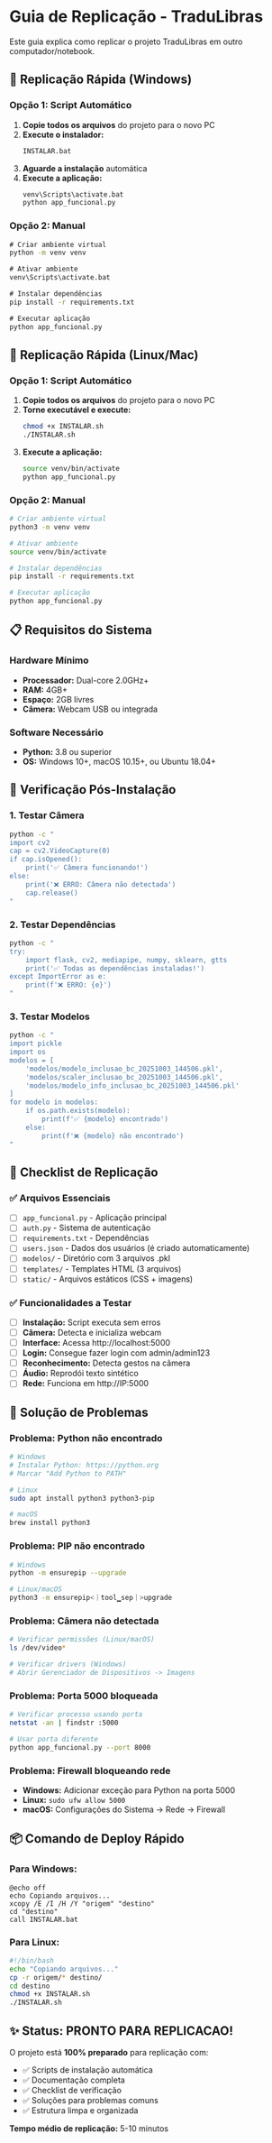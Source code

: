 # Guia de Replicação - TraduLibras

Este guia explica como replicar o projeto TraduLibras em outro computador/notebook.

## 🚀 Replicação Rápida (Windows)

### Opção 1: Script Automático
1. **Copie todos os arquivos** do projeto para o novo PC
2. **Execute o instalador:**
   ```cmd
   INSTALAR.bat
   ```
3. **Aguarde a instalação** automática
4. **Execute a aplicação:**
   ```cmd
   venv\Scripts\activate.bat
   python app_funcional.py
   ```

### Opção 2: Manual
```cmd
# Criar ambiente virtual
python -m venv venv

# Ativar ambiente
venv\Scripts\activate.bat

# Instalar dependências
pip install -r requirements.txt

# Executar aplicação
python app_funcional.py
```

## 🚀 Replicação Rápida (Linux/Mac)

### Opção 1: Script Automático
1. **Copie todos os arquivos** do projeto para o novo PC
2. **Torne executável e execute:**
   ```bash
   chmod +x INSTALAR.sh
   ./INSTALAR.sh
   ```
3. **Execute a aplicação:**
   ```bash
   source venv/bin/activate
   python app_funcional.py
   ```

### Opção 2: Manual
```bash
# Criar ambiente virtual
python3 -m venv venv

# Ativar ambiente
source venv/bin/activate

# Instalar dependências
pip install -r requirements.txt

# Executar aplicação
python app_funcional.py
```

## 📋 Requisitos do Sistema

### Hardware Mínimo
- **Processador:** Dual-core 2.0GHz+
- **RAM:** 4GB+
- **Espaço:** 2GB livres
- **Câmera:** Webcam USB ou integrada

### Software Necessário
- **Python:** 3.8 ou superior
- **OS:** Windows 10+, macOS 10.15+, ou Ubuntu 18.04+

## 🔧 Verificação Pós-Instalação

### 1. Testar Câmera
```bash
python -c "
import cv2
cap = cv2.VideoCapture(0)
if cap.isOpened():
    print('✅ Câmera funcionando!')
else:
    print('❌ ERRO: Câmera não detectada')
    cap.release()
"
```

### 2. Testar Dependências
```bash
python -c "
try:
    import flask, cv2, mediapipe, numpy, sklearn, gtts
    print('✅ Todas as dependências instaladas!')
except ImportError as e:
    print(f'❌ ERRO: {e}')
"
```

### 3. Testar Modelos
```bash
python -c "
import pickle
import os
modelos = [
    'modelos/modelo_inclusao_bc_20251003_144506.pkl',
    'modelos/scaler_inclusao_bc_20251003_144506.pkl',
    'modelos/modelo_info_inclusao_bc_20251003_144506.pkl'
]
for modelo in modelos:
    if os.path.exists(modelo):
        print(f'✅ {modelo} encontrado')
    else:
        print(f'❌ {modelo} não encontrado')
"
```

## 🎯 Checklist de Replicação

### ✅ Arquivos Essenciais
- [ ] `app_funcional.py` - Aplicação principal
- [ ] `auth.py` - Sistema de autenticação
- [ ] `requirements.txt` - Dependências
- [ ] `users.json` - Dados dos usuários (é criado automaticamente)
- [ ] `modelos/` - Diretório com 3 arquivos .pkl
- [ ] `templates/` - Templates HTML (3 arquivos)
- [ ] `static/` - Arquivos estáticos (CSS + imagens)

### ✅ Funcionalidades a Testar
- [ ] **Instalação:** Script executa sem erros
- [ ] **Câmera:** Detecta e inicializa webcam
- [ ] **Interface:** Acessa http://localhost:5000
- [ ] **Login:** Consegue fazer login com admin/admin123
- [ ] **Reconhecimento:** Detecta gestos na câmera
- [ ] **Áudio:** Reprodói texto sintético
- [ ] **Rede:** Funciona em http://IP:5000

## 🚨 Solução de Problemas

### Problema: Python não encontrado
```bash
# Windows
# Instalar Python: https://python.org
# Marcar "Add Python to PATH"

# Linux
sudo apt install python3 python3-pip

# macOS
brew install python3
```

### Problema: PIP não encontrado
```bash
# Windows
python -m ensurepip --upgrade

# Linux/macOS
python3 -m ensurepip<｜tool▁sep｜>upgrade
```

### Problema: Câmera não detectada
```bash
# Verificar permissões (Linux/macOS)
ls /dev/video*

# Verificar drivers (Windows)
# Abrir Gerenciador de Dispositivos -> Imagens
```

### Problema: Porta 5000 bloqueada
```bash
# Verificar processo usando porta
netstat -an | findstr :5000

# Usar porta diferente
python app_funcional.py --port 8000
```

### Problema: Firewall bloqueando rede
- **Windows:** Adicionar exceção para Python na porta 5000
- **Linux:** `sudo ufw allow 5000`
- **macOS:** Configurações do Sistema -> Rede -> Firewall

## 📦 Comando de Deploy Rápido

### Para Windows:
```batch
@echo off
echo Copiando arquivos...
xcopy /E /I /H /Y "origem" "destino"
cd "destino"
call INSTALAR.bat
```

### Para Linux:
```bash
#!/bin/bash
echo "Copiando arquivos..."
cp -r origem/* destino/
cd destino
chmod +x INSTALAR.sh
./INSTALAR.sh
```

## ✨ Status: PRONTO PARA REPLICACAO!

O projeto está **100% preparado** para replicação com:
- ✅ Scripts de instalação automática
- ✅ Documentação completa
- ✅ Checklist de verificação
- ✅ Soluções para problemas comuns
- ✅ Estrutura limpa e organizada

**Tempo médio de replicação:** 5-10 minutos
